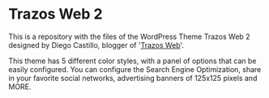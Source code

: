 # Trazos Web 2 #

This is a repository with the files of the WordPress Theme Trazos Web 2 designed by Diego Castillo, blogger of '[Trazos Web](http://www.trazos-web.com/)'.

This theme has 5 different color styles, with a panel of options that can be easily configured. You can configure the Search Engine Optimization, share in your favorite social networks, advertising banners of 125x125 pixels and MORE.


